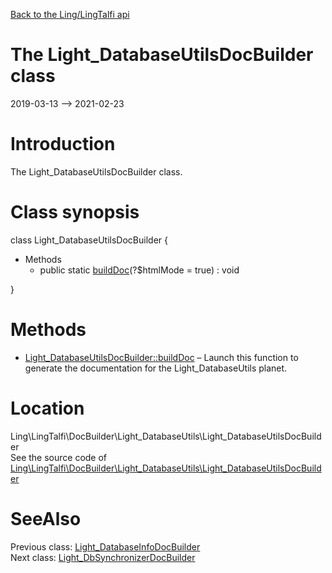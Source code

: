 [Back to the Ling/LingTalfi api](https://github.com/lingtalfi/LingTalfi/blob/master/doc/api/Ling/LingTalfi.md)



The Light_DatabaseUtilsDocBuilder class
================
2019-03-13 --> 2021-02-23






Introduction
============

The Light_DatabaseUtilsDocBuilder class.



Class synopsis
==============


class <span class="pl-k">Light_DatabaseUtilsDocBuilder</span>  {

- Methods
    - public static [buildDoc](https://github.com/lingtalfi/LingTalfi/blob/master/doc/api/Ling/LingTalfi/DocBuilder/Light_DatabaseUtils/Light_DatabaseUtilsDocBuilder/buildDoc.md)(?$htmlMode = true) : void

}






Methods
==============

- [Light_DatabaseUtilsDocBuilder::buildDoc](https://github.com/lingtalfi/LingTalfi/blob/master/doc/api/Ling/LingTalfi/DocBuilder/Light_DatabaseUtils/Light_DatabaseUtilsDocBuilder/buildDoc.md) &ndash; Launch this function to generate the documentation for the Light_DatabaseUtils planet.





Location
=============
Ling\LingTalfi\DocBuilder\Light_DatabaseUtils\Light_DatabaseUtilsDocBuilder<br>
See the source code of [Ling\LingTalfi\DocBuilder\Light_DatabaseUtils\Light_DatabaseUtilsDocBuilder](https://github.com/lingtalfi/LingTalfi/blob/master/DocBuilder/Light_DatabaseUtils/Light_DatabaseUtilsDocBuilder.php)



SeeAlso
==============
Previous class: [Light_DatabaseInfoDocBuilder](https://github.com/lingtalfi/LingTalfi/blob/master/doc/api/Ling/LingTalfi/DocBuilder/Light_DatabaseInfo/Light_DatabaseInfoDocBuilder.md)<br>Next class: [Light_DbSynchronizerDocBuilder](https://github.com/lingtalfi/LingTalfi/blob/master/doc/api/Ling/LingTalfi/DocBuilder/Light_DbSynchronizer/Light_DbSynchronizerDocBuilder.md)<br>

